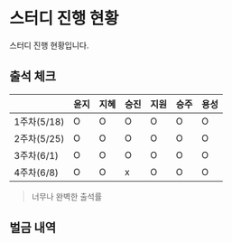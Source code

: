 # 스터디 진행 현황

스터디 진행 현황입니다.

## 출석 체크

|   |윤지|지혜|승진|지원|승주|용성|
|---|---|---|---|---|---|---|
|1주차(5/18)|O  |O  |O  |O  |O  |O  |
|2주차(5/25)|O  |O  |O  |O  |O  |O  |
|3주차(6/1)|O  |O  |O  |O  |O  |O  |
|4주차(6/8)|O  |O  |x  |O  |O  |O  |

> 너무나 완벽한 출석률

## 벌금 내역